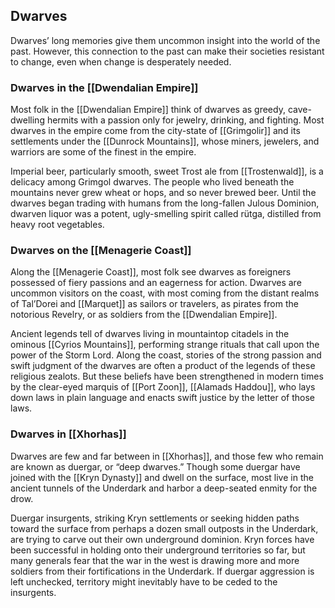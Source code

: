 ## Dwarves

Dwarves’ long memories give them uncommon insight into the world of the past. However, this connection to the past can make their societies resistant to change, even when change is desperately needed.

### Dwarves in the [[Dwendalian Empire]]

Most folk in the [[Dwendalian Empire]] think of dwarves as greedy, cave-dwelling hermits with a passion only for jewelry, drinking, and fighting. Most dwarves in the empire come from the city-state of [[Grimgolir]] and its settlements under the [[Dunrock Mountains]], whose miners, jewelers, and warriors are some of the finest in the empire.

Imperial beer, particularly smooth, sweet Trost ale from [[Trostenwald]], is a delicacy among Grimgol dwarves. The people who lived beneath the mountains never grew wheat or hops, and so never brewed beer. Until the dwarves began trading with humans from the long-fallen Julous Dominion, dwarven liquor was a potent, ugly-smelling spirit called rütga, distilled from heavy root vegetables.

### Dwarves on the [[Menagerie Coast]]

Along the [[Menagerie Coast]], most folk see dwarves as foreigners possessed of fiery passions and an eagerness for action. Dwarves are uncommon visitors on the coast, with most coming from the distant realms of Tal’Dorei and [[Marquet]] as sailors or travelers, as pirates from the notorious Revelry, or as soldiers from the [[Dwendalian Empire]].

Ancient legends tell of dwarves living in mountaintop citadels in the ominous [[Cyrios Mountains]], performing strange rituals that call upon the power of the Storm Lord. Along the coast, stories of the strong passion and swift judgment of the dwarves are often a product of the legends of these religious zealots. But these beliefs have been strengthened in modern times by the clear-eyed marquis of [[Port Zoon]], [[Alamads Haddou]], who lays down laws in plain language and enacts swift justice by the letter of those laws.

### Dwarves in [[Xhorhas]]

Dwarves are few and far between in [[Xhorhas]], and those few who remain are known as duergar, or “deep dwarves.” Though some duergar have joined with the [[Kryn Dynasty]] and dwell on the surface, most live in the ancient tunnels of the Underdark and harbor a deep-seated enmity for the drow.

Duergar insurgents, striking Kryn settlements or seeking hidden paths toward the surface from perhaps a dozen small outposts in the Underdark, are trying to carve out their own underground dominion. Kryn forces have been successful in holding onto their underground territories so far, but many generals fear that the war in the west is drawing more and more soldiers from their fortifications in the Underdark. If duergar aggression is left unchecked, territory might inevitably have to be ceded to the insurgents.